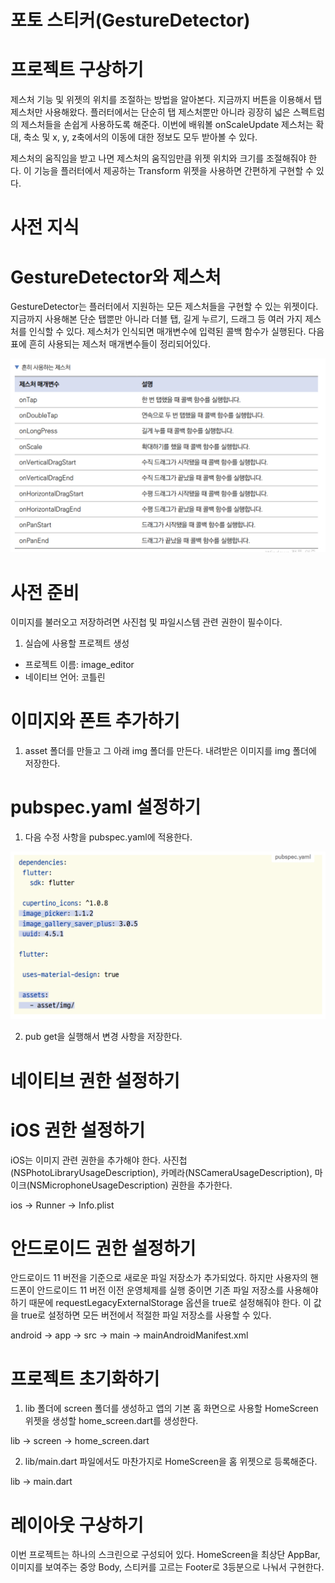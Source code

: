 # **포토 스티커(GestureDetector)**  
# **프로젝트 구상하기**  
제스처 기능 및 위젯의 위치를 조절하는 방법을 알아본다. 지금까지 버튼을 이용해서 탭 제스처만 사용해왔다. 플러터에서는 
단순히 탭 제스처뿐만 아니라 굉장히 넓은 스펙트럼의 제스처들을 손쉽게 사용하도록 해준다. 이번에 배워볼 onScaleUpdate 
제스처는 확대, 축소 및 x, y, z축에서의 이동에 대한 정보도 모두 받아볼 수 있다.  
  
제스처의 움직임을 받고 나면 제스처의 움직임만큼 위젯 위치와 크기를 조절해줘야 한다. 이 기능을 플러터에서 제공하는 
Transform 위젯을 사용하면 간편하게 구현할 수 있다.  
  
# **사전 지식**  
# **GestureDetector와 제스처**  
GestureDetector는 플러터에서 지원하는 모든 제스처들을 구현할 수 있는 위젯이다. 지금까지 사용해본 단순 탭뿐만 아니라 
더블 탭, 길게 누르기, 드래그 등 여러 가지 제스처를 인식할 수 있다. 제스처가 인식되면 매개변수에 입력된 콜백 함수가 
실행된다. 다음 표에 흔히 사용되는 제스처 매개변수들이 정리되어있다.  
  
![img.png](image/img.png)  
  
# **사전 준비**  
이미지를 불러오고 저장하려면 사진첩 및 파일시스템 관련 권한이 필수이다.  
  
1. 실습에 사용할 프로젝트 생성  
- 프로젝트 이름: image_editor  
- 네이티브 언어: 코틀린  
  
# **이미지와 폰트 추가하기**  
1. asset 폴더를 만들고 그 아래 img 폴더를 만든다. 내려받은 이미지를 img 폴더에 저장한다.  
  
# **pubspec.yaml 설정하기**  
1. 다음 수정 사항을 pubspec.yaml에 적용한다.  
  
![img.png](image/img2.png)  
  
2. pub get을 실행해서 변경 사항을 저장한다.
  
# **네이티브 권한 설정하기**  
# **iOS 권한 설정하기**  
iOS는 이미지 관련 권한을 추가해야 한다. 사진첩(NSPhotoLibraryUsageDescription), 카메라(NSCameraUsageDescription), 
마이크(NSMicrophoneUsageDescription) 권한을 추가한다.  
  
ios -> Runner -> Info.plist  
  
# **안드로이드 권한 설정하기**  
안드로이드 11 버전을 기준으로 새로운 파일 저장소가 추가되었다. 하지만 사용자의 핸드폰이 안드로이드 11 버전 이전 운영체제를 
실행 중이면 기존 파일 저장소를 사용해야 하기 때문에 requestLegacyExternalStorage 옵션을 true로 설정해줘야 한다. 
이 값을 true로 설정하면 모든 버전에서 적절한 파일 저장소를 사용할 수 있다.  
  
android -> app -> src -> main -> mainAndroidManifest.xml  
  
# **프로젝트 초기화하기**  
1. lib 폴더에 screen 폴더를 생성하고 앱의 기본 홈 화면으로 사용할 HomeScreen 위젯을 생성할 home_screen.dart를 생성한다. 
  
lib -> screen -> home_screen.dart  
  
2. lib/main.dart 파일에서도 마찬가지로 HomeScreen을 홈 위젯으로 등록해준다.  
  
lib -> main.dart  
  
# **레이아웃 구상하기**  
이번 프로젝트는 하나의 스크린으로 구성되어 있다. HomeScreen을 최상단 AppBar, 이미지를 보여주는 중앙 Body, 스티커를 
고르는 Footer로 3등분으로 나눠서 구현한다.  
  
